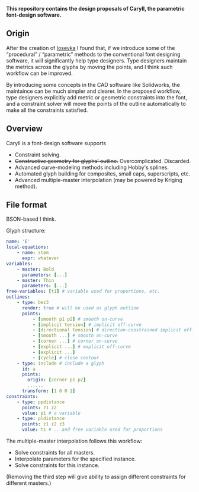 **This repository contains the design proposals of Caryll, the parametric font-design software.**

## Origin

After the creation of [Iosevka](https://github.com/be5invis/Iosevka) I found that, if we introduce some of the “procedural” / “parametric” methods to the conventional font designing software, it will significantly help type designers. Type designers maintain the metrics across the glyphs by moving the points, and I think such workflow can be improved.

By introducing some concepts in the CAD software like Solidworks, the maintaince can be much simpler and clearer. In the proposed workflow, type designers explicitly add metric or geometric constraints into the font, and a constraint solver will move the points of the outline automatically to make all the constraints satisfied.

## Overview

Caryll is a font-design software supports

* Constraint solving.
* <del>Constructive geometry for glyphs' outline.</del> Overcomplicated. Discarded.
* Advanced curve-modeling methods including Hobby's splines.
* Automated glyph building for composites, small caps, superscripts, etc.
* Advanced multiple-master interpolation (may be powered by Kriging method).

## File format

BSON-based I think.

Glyph structure:

``` yaml
name: 'E'
local-equations: 
    - name: stem
      expr: whatever
variables:
	- master: Bold
      parameters: [...]
    - master: Thin
      parameters: [...]
free-variables: [t1] # variable used for proportions, etc.
outlines:
    - type: bez3
      render: true # will be used as glyph outline
      points: 
          - [smooth p1 p2] # smooth on-curve
          - [implicit tension] # implicit off-curve
          - [directional tension] # direction-constrained implicit off-curve
          - [smooth ...] # smooth on-curve
          - [corner ...] # corner on-curve
          - [explicit ...] # explicit off-curve
          - [explicit ...]
          - [cycle] # close contour
    - type: include # include a glyph
      id: a
      points:
        origin: [corner p1 p2]
        ......
      transform: [1 0 0 1]
constraints:
    - type: ppdistance
      points: z1 z2
      value: p1 # a variable
    - type: pldistance
      points: z1 z2 z3
      value: t1 # .. and free variable used for proportions
```

The multiple-master interpolation follows this workflow:

* Solve constraints for all masters.
* Interpolate parameters for the specified instance.
* Solve constraints for this instance.

(Removing the third step will give ability to assign different constraints for different masters.)